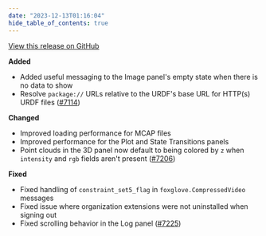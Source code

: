 ```yaml
---
date: "2023-12-13T01:16:04"
hide_table_of_contents: true
---
```

[View this release on GitHub](https://github.com/foxglove/studio/releases/tag/v1.81.0)

**Added**
- Added useful messaging to the Image panel's empty state when there is no data to show 
- Resolve `package://` URLs relative to the URDF's base URL for HTTP(s) URDF files ([#7114](https://github.com/foxglove/studio/pull/7114))

**Changed**
- Improved loading performance for MCAP files
- Improved performance for the Plot and State Transitions panels
- Point clouds in the 3D panel now default to being colored by `z` when `intensity` and `rgb` fields aren't present ([#7206](https://github.com/foxglove/studio/pull/7206))

**Fixed**
- Fixed handling of `constraint_set5_flag` in `foxglove.CompressedVideo` messages
- Fixed issue where organization extensions were not uninstalled when signing out
- Fixed scrolling behavior in the Log panel ([#7225](https://github.com/foxglove/studio/pull/7225))